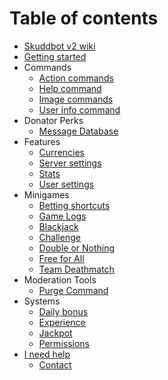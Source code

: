 # Table of contents

* [Skuddbot v2 wiki](README.md)
* [Getting started](getting-started.md)
* Commands
    * [Action commands](/Commands/action-commands.md)
    * [Help command](/Commands/help-command.md)
    * [Image commands](/Commands/image-commands.md)
    * [User info command](/Commands/user-info-command.md)
* Donator Perks
    * [Message Database](/DonatorPerks/message-database.md)
* Features
    * [Currencies](/Features/currencies.md)
    * [Server settings](/Features/server-settings.md)
    * [Stats](/Features/stats.md)
    * [User settings](/Features/user-settings.md)
* Minigames
    * [Betting shortcuts](/Minigames/betting-shortcuts.md)
    * [Game Logs](/Minigames/game-logs.md)
    * [Blackjack](/Minigames/blackjack.md)
    * [Challenge](/Minigames/challenge.md)
    * [Double or Nothing](/Minigames/double-or-nothing.md)
    * [Free for All](/Minigames/free-for-all.md)
    * [Team Deathmatch](/Minigames/team-deathmatch.md)
* Moderation Tools
    * [Purge Command](ModerationTools/purge.md)
* Systems
    * [Daily bonus](/Systems/daily-bonus.md)
    * [Experience](/Systems/experience.md)
    * [Jackpot](/Systems/jackpot.md)
    * [Permissions](/Systems/permissions.md)
* [I need help](/Help/i-need-help.md)
  * [Contact](/Help/contact.md)

